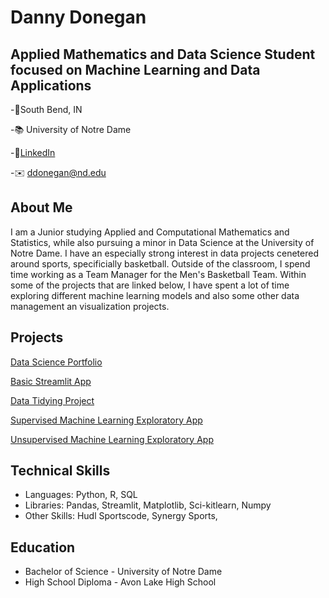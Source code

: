 # Danny Donegan

## Applied Mathematics and Data Science Student focused on Machine Learning and Data Applications


-📍South Bend, IN

-📚 University of Notre Dame

-🔗[LinkedIn](https://www.linkedin.com/in/danny-donegan/)

-✉️ ddonegan@nd.edu

## About Me
I am a Junior studying Applied and Computational Mathematics and Statistics, while also pursuing a minor in Data Science at the University of Notre Dame. I have an especially strong interest in data projects cenetered around sports, specificially basketball. Outside of the classroom, I spend time working as a Team Manager for the Men's Basketball Team. Within some of the projects that are linked below, I have spent a lot of time exploring different machine learning models and also some other data management an visualization projects.

## Projects
[Data Science Portfolio](https://github.com/dannyd14/Donegan-Data-Science-Portfolio)

[Basic Streamlit App](https://github.com/dannyd14/Donegan-Data-Science-Portfolio/tree/main/basic-streamlit-app)

[Data Tidying Project](https://github.com/dannyd14/Donegan-Data-Science-Portfolio/tree/main/TidyData-Project)

[Supervised Machine Learning Exploratory App](https://github.com/dannyd14/Donegan-Data-Science-Portfolio/tree/main/MLStreamlitApp)

[Unsupervised Machine Learning Exploratory App](https://github.com/dannyd14/Donegan-Data-Science-Portfolio/tree/main/MLUnsupervisedApp)

## Technical Skills
 * Languages: Python, R, SQL
 * Libraries: Pandas, Streamlit, Matplotlib, Sci-kitlearn, Numpy
 * Other Skills: Hudl Sportscode, Synergy Sports, 

## Education 
- Bachelor of Science - University of Notre Dame
- High School Diploma - Avon Lake High School







